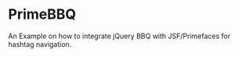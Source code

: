 PrimeBBQ
========

An Example on how to integrate jQuery BBQ with JSF/Primefaces for hashtag navigation. 
